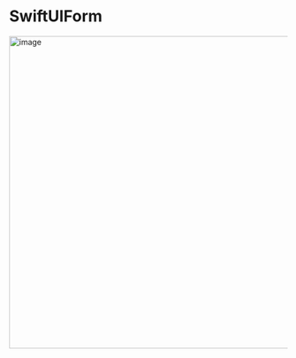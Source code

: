 # SwiftUIForm

<img width="564" alt="image" src="https://user-images.githubusercontent.com/41158134/158095550-1e8be405-ed01-4f0d-b558-d2938ef5418f.png">
